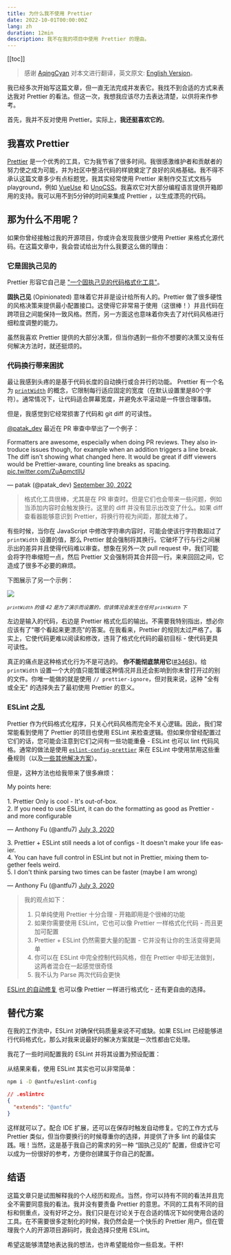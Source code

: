 ```yaml
---
title: 为什么我不使用 Prettier
date: 2022-10-01T00:00:00Z
lang: zh
duration: 12min
description: 我不在我的项目中使用 Prettier 的理由。
---
```


[[toc]]

> 感谢 [AqingCyan](https://github.com/AqingCyan) 对本文进行翻译，英文原文: [English Version](/posts/why-not-prettier)。

我已经多次开始写这篇文章，但一直无法完成并发表它。我找不到合适的方式来表达我对 Prettier 的看法。但这一次，我想我应该尽力去表达清楚，以供将来作参考。

首先，我并不反对使用 Prettier。实际上，**我还挺喜欢它的**。

## 我喜欢 Prettier

[Prettier](https://prettier.io/) 是一个优秀的工具，它为我节省了很多时间。我很感激维护者和贡献者的努力使之成为可能，并为社区中整洁代码的样貌奠定了良好的风格基础。我不得不承认这篇文章多少有点标题党，我其实经常使用 Prettier 来制作交互式文档与 playground，例如 [VueUse](https://github.com/vueuse/vueuse/blob/c7dd1a48471d0a8b4f2b5a567baa12c24504eaee/scripts/utils.ts#L36-L46) 和 [UnoCSS](https://github.com/unocss/unocss/blob/7c332f235aff2045addb60c2668331a3ccfd1359/packages/inspector/client/composables/usePrettify.ts)。我喜欢它对大部分编程语言提供开箱即用的支持。我可以用不到5分钟的时间来集成 Prettier ，以生成漂亮的代码。

## 那为什么不用呢？

如果你曾经接触过我的开源项目，你或许会发现我很少使用 Prettier 来格式化源代码。在这篇文章中，我会尝试给出为什么我要这么做的理由：

### 它是固执己见的

Prettier 形容它自己是 ["一个固执己见的代码格式化工具"](https://github.com/prettier/prettier)。

**固执己见** (Opinionated) 意味着它并非是设计给所有人的。Prettier 做了很多硬性的风格决策来提供最小配置接口。这使得它非常易于使用（这很棒！）并且代码在跨项目之间能保持一致风格。然而，另一方面这也意味着你失去了对代码风格进行细粒度调整的能力。

虽然我喜欢 Prettier 提供的大部分决策，但当你遇到一些你不想要的决策又没有任何解决方法时，就还挺烦的。

### 代码换行带来困扰

最让我感到头疼的是基于代码长度的自动换行或合并行的功能。 Prettier 有一个名为 [`printWidth`](https://prettier.io/docs/en/options.html#print-width) 的概念，它限制每行适应固定的宽度（在默认设置里是80个字符）。通常情况下，让代码适合屏幕宽度，并避免水平滚动是一件很合理事情。

但是，我感觉到它经常损害了代码和 git diff 的可读性。

[@patak_dev](https://twitter.com/patak_dev) 最近在 PR 审查中举出了一个例子：

<Tweet>
<p lang="en" dir="ltr">Formatters are awesome, especially when doing PR reviews. They also introduce issues though, for example when an addition triggers a line break. The diff isn&#39;t showing what changed here. It would be great if diff viewers would be Prettier-aware, counting line breaks as spacing. <a href="https://t.co/ZuApmctllU">pic.twitter.com/ZuApmctllU</a></p>&mdash; patak (@patak_dev) <a href="https://twitter.com/patak_dev/status/1575784199767859200?ref_src=twsrc%5Etfw">September 30, 2022</a>
</Tweet>

> 格式化工具很棒，尤其是在 PR 审查时。但是它们也会带来一些问题，例如当添加内容时会触发换行。这里的 diff 并没有显示出改变了什么。如果 diff 查看器能够意识到 Prettier，将换行符视为间距，那就太棒了。

有些时候，当你在 JavaScript 中修改字符串内容时，可能会使该行字符数超过了 `printWidth` 设置的值，那么 Prettier 就会强制将其换行。它破坏了行与行之间展示出的差异并且使得代码难以审查。想象在另外一次 pull request 中，我们可能会将字符串缩短一点，然后 Prettier 又会强制将其合并回一行。来来回回之间，它造成了很多不必要的麻烦。

下图展示了另一个示例：

<a href="https://prettier.io/playground/#N4Igxg9gdgLgprEAuc0DOMAEBXNcBOamAvJgNoA6UmmwOe+AkgCZKYCMANPQVAIYBbOGwogAggBsAZgEs4mAMJ98QiTJh9RmAL6cqNOrgIs2AJm5H8-ISJABxGf0wAlCGgAWfKFt37aPJlZMAGYLBmthTFEAZXdsAHNMADk+ACNsHz1qf0sTTAAWMN5BSNFnPncBL0wAMXw+Bky-QwY8gFYiqxLbABU3d3kAGQBPbFSEJuyW4yCANk6I22iCeJkIZJkJCCllSYBdAG4qEE4QCAAHGDWoNGRQZXwIAHcABWUEW5Q+CSe+YdvTql6mAANZwGDREqDRxwZA7CR4QHAsEQ858MCOeLIGD4bBwU5wATjZjMODMQZeeLYPjxOA1CAqPgwK5QLFfbAwCAnEDuGACCQAdXc6jgaDRYDgyxu6hkADd1MNkOA0ACQI4GDAXvV4lU4d9ESAAFZoAAe0UxEjgAEVsBB4HqEfiQGjCAQlak0nAJNzzvhHDABTJmDB3Mh8uZnY88AL6uclb7RQRZbDTgBHW3wLUXT4gBoAWigcDJZO5+Dg6ZkZa1NN1SHhBrwAhk2NxTrQFutGdhdf1To0qUDwdDSAjOL4m0xCggAlrIFFbW5Rh6aU+9adsrxjCgpNg0TAfsuYm30Rgw0tDrw2m0QA" target="_blank">
<img src="/images/prettier-print-width.png" scale-110 block m="b--5!" />
</a>

<sup><em>`printWidth` 的值 42 是为了演示而设置的，但该情况会发生在任何 `printWidth` 下</em></sup>

左边是输入的代码，右边是 Prettier 格式化后的输出。不需要我特别指出，想必你应该有了"哪个看起来更漂亮"的答案。在我看来，Prettier 的规则太过严格了。事实上，它使代码更难以阅读和修改，违背了格式化代码的最初目标 - 使代码更具可读性。

真正的痛点是这种格式化行为不是可选的。 **你不能彻底禁用它**([#3468](https://github.com/prettier/prettier/issues/3468))。给 `printWidth` 设置一个大的值只能暂缓这种情况并且还会影响到你未曾打开过的别的文件。你唯一能做的就是使用 `// prettier-ignore`，但对我来说，这种 "全有或全无" 的选择失去了最初使用 Prettier 的意义。

### ESLint 之乱

Prettier 作为代码格式化程序，只关心代码风格而完全不关心逻辑。因此，我们常常能看到使用了 Prettier 的项目也使用 ESLint 来检查逻辑。但如果你曾经配置过它们的话，您可能会注意到它们之间有一些功能重叠 - ESLint 也可以 lint 代码风格。通常的做法是使用 [`eslint-config-prettier`](https://github.com/prettier/eslint-config-prettier) 来在 ESLint 中使用禁用这些重叠规则（以及[一些其他解决方案](https://prettier.io/docs/en/integrating-with-linters.html)）。

但是，这种方法也给我带来了很多麻烦：

<Tweet conversation="none">
<p lang="en" dir="ltr">My points here:<br><br>1. Prettier Only is cool - It&#39;s out-of-box.<br>2. If you need to use ESLint, it can do the formatting as good as Prettier - and more configurable</p>&mdash; Anthony Fu (@antfu7) <a href="https://twitter.com/antfu7/status/1279149211523538944?ref_src=twsrc%5Etfw">July 3, 2020</a>
</Tweet>

<Tweet conversation="none">
<p lang="en" dir="ltr">3. Prettier + ESLint still needs a lot of configs - It doesn&#39;t make your life easier.<br>4. You can have full control in ESLint but not in Prettier, mixing them together feels weird.<br>5. I don&#39;t think parsing two times can be faster (maybe I am wrong)</p>&mdash; Anthony Fu (@antfu7) <a href="https://twitter.com/antfu7/status/1279149212974776320?ref_src=twsrc%5Etfw">July 3, 2020</a>
</Tweet>

> 我的观点如下：
> 1. 只单纯使用 Prettier 十分合理 - 开箱即用是个很棒的功能
> 2. 如果你需要使用 ESLint，它也可以像 Prettier 一样格式化代码 - 而且更加可配置
> 3. Prettier + ESLint 仍然需要大量的配置 - 它并没有让你的生活变得更简单
> 4. 你可以在 ESLint 中完全控制代码风格，但在 Prettier 中却无法做到，这两者混合在一起感觉很奇怪
> 5. 我不认为 Parse 两次代码会更快

[ESLint 的自动修复](https://developer.ibm.com/articles/auto-fix-and-format-your-javascript-with-eslint/) 也可以像 Prettier 一样进行格式化 - 还有更自由的选择。

## 替代方案

在我的工作流中，ESLint 对确保代码质量来说不可或缺。如果 ESLint 已经能够进行代码格式化，那么对我来说最好的解决方案就是一次性都由它处理。

我花了一些时间配置我的 ESLint 并将其设置为预设配置：

<GitHubLink repo="antfu/eslint-config" name="@antfu/eslint-config" />

从结果来看，使用 ESLint 其实也可以非常简单：

```bash
npm i -D @antfu/eslint-config
```
```json
// .eslintrc
{
  "extends": "@antfu"
}
```

这样就可以了。配合 IDE 扩展，还可以在保存时触发自动修复。它的工作方式与 Prettier 类似，但当你要换行的时候尊重你的选择，并提供了许多 lint 的最佳实践。哦！当然，这是基于我自己的需求的另一种 “固执己见的” 配置，但或许它可以成为一份很好的参考，方便你创建属于你自己的配置。

## 结语

这篇文章只是试图解释我的个人经历和观点。当然，你可以持有不同的看法并且完全不需要同意我的看法。我并没有要责备 Prettier 的意思。不同的工具有不同的目标和侧重点，没有好坏之分。我们只是在讨论关于在合适的情况下如何使用合适的工具。在不需要很多定制化的时候，我仍然会是一个快乐的 Prettier 用户。但在管理我个人的开源项目源码时，我会选择只使用 ESLint。

希望这能够清楚地表达我的想法，也许希望能给你一些启发。干杯!
